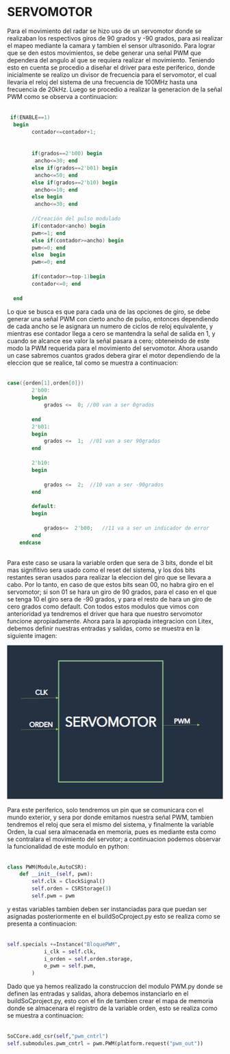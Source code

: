 # SERVOMOTOR

Para el movimiento del radar se hizo uso de un servomotor donde se realizaban los respectivos giros de 90 grados y -90 grados, para asi realizar el mapeo mediante la camara y tambien el sensor ultrasonido. Para lograr que se den estos movimientos,  se debe generar una señal PWM que dependera del angulo al que se requiera realizar el movimiento. Teniendo esto en cuenta se procedio a diseñar el driver para este periferico, donde inicialmente se realizo un divisor de frecuencia para el servomotor, el cual llevaria el reloj del sistema de una frecuencia de 100MHz hasta una frecuencia de 20kHz. Luego se procedio a realizar la generacion de la señal PWM como se observa a continuacion: 

```verilog

 if(ENABLE==1)
  begin  
        contador<=contador+1;
    
  
        if(grados==2'b00) begin
         ancho<=30; end            
        else if(grados==2'b01) begin
         ancho<=50; end                
        else if(grados==2'b10) begin
         ancho<=10; end               
        else begin
         ancho<=30; end 
         
        //Creación del pulso modulado      
        if(contador<ancho) begin 
        pwm<=1; end
        else if(contador>=ancho) begin
        pwm<=0; end 
        else  begin
        pwm<=0; end
    
        if(contador>=top-1)begin 
        contador<=0; end
                                                       
  end

```
Lo que se busca es que para cada una de las opciones de giro, se debe generar una señal PWM con cierto ancho de pulso, entonces dependiendo de cada ancho se le asignara un numero de ciclos de reloj equivalente, y mientras ese contador llega a cero se mantendra la señal de salida en  1, y cuando se alcance ese valor la señal pasara a cero; obteneindo de este modo la PWM requerida para el movimiento del servomotor. Ahora usando un case sabremos cuantos grados debera girar el motor dependiendo de la eleccion que se realice, tal como se muestra a continuacion: 


``` verilog

case({orden[1],orden[0]})
		2'b00:	
		begin
			grados <=  0; //00 van a ser 0grados
	      	
		end
		2'b01:
		begin
			grados <=  1;  //01 van a ser 90grados
		end
		
		2'b10:
		begin

			grados <=  2;  //10 van a ser -90grados
		end
		
		default:
		begin 	

			grados<=  2'b00;   //11 va a ser un indicador de error
		end
	endcase
	
```

Para este caso se usara la variable orden que sera de 3 bits, donde el bit mas signifitivo sera usado como el reset del sistema, y los dos bits restantes seran usados para realizar la eleccion del giro que se llevara a cabo. Por lo tanto, en caso de que estos bits sean 00, no habra giro en el servomotor; si son 01 se hara un giro de 90 grados, para el caso en el que se tenga 10 el giro sera de -90 grados, y para el resto de hara un giro de cero grados como default. Con todos estos modulos que vimos con anterioridad ya tendremos el driver que hara que nuestro servomotor funcione apropiadamente. Ahora para la apropiada integracion con Litex, debemos definir nuestras entradas y salidas, como se muestra en la siguiente imagen: 

![Screenshot](/Imagenes/ModuloPWM.png)

Para este periferico, solo tendremos un pin que se comunicara con el mundo exterior, y sera por donde emitamos nuestra señal PWM, tambien tendremos el reloj que sera el mismo del sistema, y finalmente la variable Orden, la cual sera almacenada en memoria, pues es mediante esta como se contralara el movimiento del servotor; a continuacion podemos observar la funcionalidad de este modulo en python: 

```python

class PWM(Module,AutoCSR):
    def __init__(self, pwm):
        self.clk = ClockSignal()   
        self.orden = CSRStorage(3)
        self.pwm = pwm

```

y estas variables tambien deben ser instanciadas para que puedan ser asignadas posteriormente en el buildSoCproject.py esto se realiza como se presenta a continuacion: 

```python

self.specials +=Instance("BloquePWM",
            i_clk = self.clk,
            i_orden = self.orden.storage,
            o_pwm = self.pwm,
        )

```

Dado que ya hemos realizado la construccion del modulo PWM.py donde se definen las entradas y salidas, ahora debemos instanciarlo en el buildSoCproject.py, esto con el fin de tambien crear el mapa de memoria donde se almacenara el registro de la variable orden, esto se realiza como se muestra a continuacion: 

```python

SoCCore.add_csr(self,"pwm_cntrl")
self.submodules.pwm_cntrl = pwm.PWM(platform.request("pwm_out"))

```
